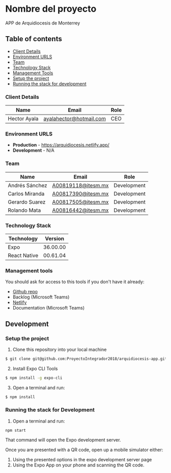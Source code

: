 # Nombre del proyecto

APP de Arquidiocesis de Monterrey

## Table of contents

* [Client Details](#client-details)
* [Environment URLS](#environment-urls)
* [Team](#team)
* [Technology Stack](#technology-stack)
* [Management Tools](#management-tools)
* [Setup the project](#setup-the-project)
* [Running the stack for development](#running-the-stack-for-development)


### Client Details

| Name               | Email             | Role |
| ------------------ | ----------------- | ---- |
| Hector Ayala       | ayalahector@hotmail.com | CEO  |


### Environment URLS

* **Production** - https://arquidiocesis.netlify.app/
* **Development** - N/A

### Team

| Name           | Email              | Role        |
| -------------- | ------------------ | ----------- |
| Andrés Sánchez | A00819118@itesm.mx | Development |
| Carlos Miranda | A00817390@itesm.mx | Development |
| Gerardo Suarez | A00817505@itesm.mx | Development |
| Rolando Mata   | A00816442@itesm.mx | Development |

### Technology Stack
| Technology    | Version      |
| ------------- | -------------|
| Expo          | 36.00.00     |
| React Native  | 00.61.04     |

### Management tools

You should ask for access to this tools if you don't have it already:

* [Github repo](https://github.com/ProyectoIntegrador2018/arquidiocesis-app)
* Backlog (Microsoft Teams)
* [Netlify](https://netlify.com/)
* Documentation (Microsoft Teams)

## Development

### Setup the project

1. Clone this repository into your local machine

```bash
$ git clone git@github.com:ProyectoIntegrador2018/arquidiocesis-app.git
```

2. Install Expo CLI Tools
```bash
$ npm install -g expo-cli
```

3. Open a terminal and run:

```bash
$ npm install
```

### Running the stack for Development

1. Open a terminal and run: 

```
npm start
```

That command will open the Expo development server.

Once you are presented with a QR code, open up a mobile simulator either: 
1. Using the presented options in the expo development server page
2. Using the Expo App on your phone and scanning the QR code.
